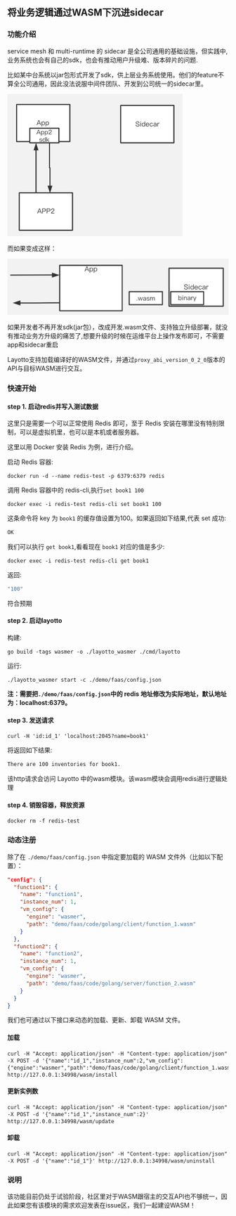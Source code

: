 ## 将业务逻辑通过WASM下沉进sidecar
### 功能介绍
service mesh 和 multi-runtime 的 sidecar 是全公司通用的基础设施，但实践中,业务系统也会有自己的sdk，也会有推动用户升级难、版本碎片的问题.

比如某中台系统以jar包形式开发了sdk，供上层业务系统使用。他们的feature不算全公司通用，因此没法说服中间件团队、开发到公司统一的sidecar里。

![img_1.png](../../../img/wasm/img_1.png)

而如果变成这样：

![img.png](../../../img/wasm/img.png)

如果开发者不再开发sdk(jar包），改成开发.wasm文件、支持独立升级部署，就没有推动业务方升级的痛苦了,想要升级的时候在运维平台上操作发布即可，不需要app和sidecar重启

Layotto支持加载编译好的WASM文件，并通过`proxy_abi_version_0_2_0`版本的API与目标WASM进行交互。

### 快速开始

#### step 1. 启动redis并写入测试数据

这里只是需要一个可以正常使用 Redis 即可，至于 Redis 安装在哪里没有特别限制，可以是虚拟机里，也可以是本机或者服务器。

这里以用 Docker 安装 Redis 为例，进行介绍。

启动 Redis 容器:

```shell
docker run -d --name redis-test -p 6379:6379 redis
```

调用 Redis 容器中的 redis-cli,执行`set book1 100`

```shell
docker exec -i redis-test redis-cli set book1 100
```

这条命令将 key 为 `book1` 的缓存值设置为100。如果返回如下结果,代表 set 成功:

```bash
OK
```

我们可以执行 `get book1`,看看现在 `book1` 对应的值是多少:

```shell
docker exec -i redis-test redis-cli get book1
```

返回:

```bash
"100"
```

符合预期

#### step 2. 启动layotto

构建:

```shell @if.not.exist layotto_wasmer
go build -tags wasmer -o ./layotto_wasmer ./cmd/layotto
```

运行:

```shell @background
./layotto_wasmer start -c ./demo/faas/config.json
```

**注：需要把`./demo/faas/config.json`中的 redis 地址修改为实际地址，默认地址为：localhost:6379。**

#### step 3. 发送请求

```shell
curl -H 'id:id_1' 'localhost:2045?name=book1'
```

将返回如下结果:

```bash
There are 100 inventories for book1.
```

该http请求会访问 Layotto 中的wasm模块。该wasm模块会调用redis进行逻辑处理

#### step 4. 销毁容器，释放资源

```shell
docker rm -f redis-test
```

### 动态注册

除了在 `./demo/faas/config.json` 中指定要加载的 WASM 文件外（比如以下配置）：

```json
"config": {
  "function1": {
    "name": "function1",
    "instance_num": 1,
    "vm_config": {
      "engine": "wasmer",
      "path": "demo/faas/code/golang/client/function_1.wasm"
    }
  },
  "function2": {
    "name": "function2",
    "instance_num": 1,
    "vm_config": {
      "engine": "wasmer",
      "path": "demo/faas/code/golang/server/function_2.wasm"
    }
  }
}
```

我们也可通过以下接口来动态的加载、更新、卸载 WASM 文件。

#### 加载

```shell
curl -H "Accept: application/json" -H "Content-type: application/json" -X POST -d '{"name":"id_1","instance_num":2,"vm_config":{"engine":"wasmer","path":"demo/faas/code/golang/client/function_1.wasm"}}' http://127.0.0.1:34998/wasm/install
```

#### 更新实例数

```shell
curl -H "Accept: application/json" -H "Content-type: application/json" -X POST -d '{"name":"id_1","instance_num":2}' http://127.0.0.1:34998/wasm/update
```

#### 卸载

```shell
curl -H "Accept: application/json" -H "Content-type: application/json" -X POST -d '{"name":"id_1"}' http://127.0.0.1:34998/wasm/uninstall
```

### 说明

该功能目前仍处于试验阶段，社区里对于WASM跟宿主的交互API也不够统一，因此如果您有该模块的需求欢迎发表在issue区，我们一起建设WASM！